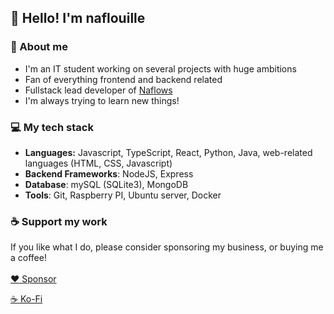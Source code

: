 ## 👋 Hello! I'm naflouille
### 🌟 About me
* I'm an IT student working on several projects with huge ambitions
* Fan of everything frontend and backend related
* Fullstack lead developer of [Naflows](https://naflows.com)
* I'm always trying to learn new things!

### 💻 My tech stack
* **Languages:** Javascript, TypeScript, React, Python, Java, web-related languages (HTML, CSS, Javascript)
* **Backend Frameworks**: NodeJS, Express
* **Database**: mySQL (SQLite3), MongoDB
* **Tools**: Git, Raspberry PI, Ubuntu server, Docker

### ☕ Support my work
If you like what I do, please consider sponsoring my business, or buying me a coffee!<br><br>
[:heart: Sponsor](https://github.com/sponsors/Naflows)

[:coffee: Ko-Fi](https://ko-fi.com/N4N0W3P7P)

